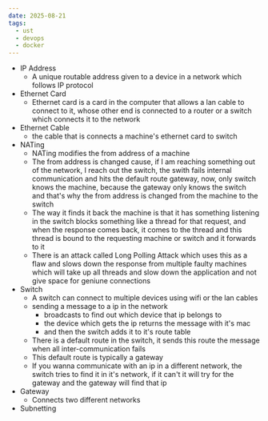 ```yaml
---
date: 2025-08-21
tags:
  - ust
  - devops
  - docker
---
```


- IP Address
  - A unique routable address given to a device in a network which follows IP protocol
- Ethernet Card
  - Ethernet card is a card in the computer that allows a lan cable to connect to it, whose other end is connected to a router or a switch which connects it to the network 
- Ethernet Cable 
  - the cable that is connects a machine's ethernet card to switch 
- NATing
  - NATing modifies the from address of a machine 
  - The from address is changed cause, if I am reaching something out of the network, I reach out the switch, the swith fails internal communication and hits the default route gateway, now, only switch knows the machine, because the gateway only knows the switch and that's why the from address is changed from the machine to the switch
  - The way it finds it back the machine is that it has something listening in the switch blocks something like a thread for that request, and when the response comes back, it comes to the thread and this thread is bound to the requesting machine or switch and it forwards to it 
  - There is an attack called Long Polling Attack which uses this as a flaw and slows down the response from multiple faulty machines which will take up all threads and slow down the application and not give space for geniune connections 
- Switch 
  - A switch can connect to multiple devices using wifi or the lan cables 
  - sending a message to a ip in the network 
    - broadcasts to find out which device that ip belongs to 
    - the device which gets the ip returns the message with it's mac 
    - and then the switch adds it to it's route table 
  - There is a default route in the switch, it sends this route the message when all inter-communication fails
  - This default route is typically a gateway 
  - If you wanna communicate with an ip in a different network, the switch tries to find it in it's network, if it can't it will try for the gateway and the gateway will find that ip 
- Gateway
  - Connects two different networks 
- Subnetting